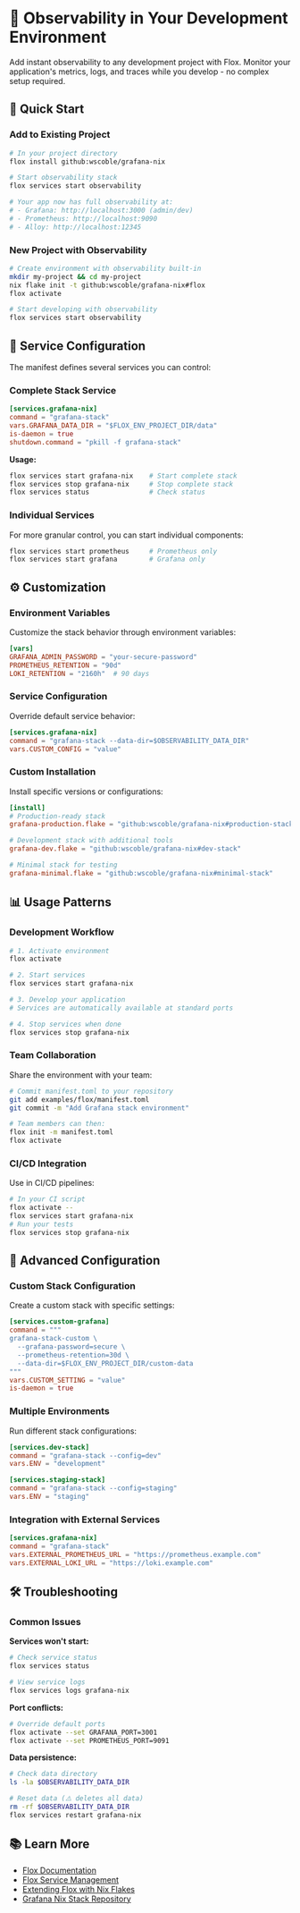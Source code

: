 # 🦊 Observability in Your Development Environment

Add instant observability to any development project with Flox. Monitor your application's metrics, logs, and traces while you develop - no complex setup required.

## 🚀 Quick Start

### Add to Existing Project

```bash
# In your project directory
flox install github:wscoble/grafana-nix

# Start observability stack
flox services start observability

# Your app now has full observability at:
# - Grafana: http://localhost:3000 (admin/dev)
# - Prometheus: http://localhost:9090
# - Alloy: http://localhost:12345
```

### New Project with Observability

```bash
# Create environment with observability built-in
mkdir my-project && cd my-project
nix flake init -t github:wscoble/grafana-nix#flox
flox activate

# Start developing with observability
flox services start observability
```

## 🔧 Service Configuration

The manifest defines several services you can control:

### Complete Stack Service

```toml
[services.grafana-nix]
command = "grafana-stack"
vars.GRAFANA_DATA_DIR = "$FLOX_ENV_PROJECT_DIR/data"
is-daemon = true
shutdown.command = "pkill -f grafana-stack"
```

**Usage:**
```bash
flox services start grafana-nix    # Start complete stack
flox services stop grafana-nix     # Stop complete stack
flox services status               # Check status
```

### Individual Services

For more granular control, you can start individual components:

```bash
flox services start prometheus     # Prometheus only
flox services start grafana        # Grafana only
```

## ⚙️ Customization

### Environment Variables

Customize the stack behavior through environment variables:

```toml
[vars]
GRAFANA_ADMIN_PASSWORD = "your-secure-password"
PROMETHEUS_RETENTION = "90d"
LOKI_RETENTION = "2160h"  # 90 days
```

### Service Configuration

Override default service behavior:

```toml
[services.grafana-nix]
command = "grafana-stack --data-dir=$OBSERVABILITY_DATA_DIR"
vars.CUSTOM_CONFIG = "value"
```

### Custom Installation

Install specific versions or configurations:

```toml
[install]
# Production-ready stack
grafana-production.flake = "github:wscoble/grafana-nix#production-stack"

# Development stack with additional tools
grafana-dev.flake = "github:wscoble/grafana-nix#dev-stack"

# Minimal stack for testing
grafana-minimal.flake = "github:wscoble/grafana-nix#minimal-stack"
```

## 📊 Usage Patterns

### Development Workflow

```bash
# 1. Activate environment
flox activate

# 2. Start services
flox services start grafana-nix

# 3. Develop your application
# Services are automatically available at standard ports

# 4. Stop services when done
flox services stop grafana-nix
```

### Team Collaboration

Share the environment with your team:

```bash
# Commit manifest.toml to your repository
git add examples/flox/manifest.toml
git commit -m "Add Grafana stack environment"

# Team members can then:
flox init -m manifest.toml
flox activate
```

### CI/CD Integration

Use in CI/CD pipelines:

```bash
# In your CI script
flox activate --
flox services start grafana-nix
# Run your tests
flox services stop grafana-nix
```

## 🎯 Advanced Configuration

### Custom Stack Configuration

Create a custom stack with specific settings:

```toml
[services.custom-grafana]
command = """
grafana-stack-custom \
  --grafana-password=secure \
  --prometheus-retention=30d \
  --data-dir=$FLOX_ENV_PROJECT_DIR/custom-data
"""
vars.CUSTOM_SETTING = "value"
is-daemon = true
```

### Multiple Environments

Run different stack configurations:

```toml
[services.dev-stack]
command = "grafana-stack --config=dev"
vars.ENV = "development"

[services.staging-stack]
command = "grafana-stack --config=staging"
vars.ENV = "staging"
```

### Integration with External Services

```toml
[services.grafana-nix]
command = "grafana-stack"
vars.EXTERNAL_PROMETHEUS_URL = "https://prometheus.example.com"
vars.EXTERNAL_LOKI_URL = "https://loki.example.com"
```

## 🛠️ Troubleshooting

### Common Issues

**Services won't start:**
```bash
# Check service status
flox services status

# View service logs
flox services logs grafana-nix
```

**Port conflicts:**
```bash
# Override default ports
flox activate --set GRAFANA_PORT=3001
flox activate --set PROMETHEUS_PORT=9091
```

**Data persistence:**
```bash
# Check data directory
ls -la $OBSERVABILITY_DATA_DIR

# Reset data (⚠️ deletes all data)
rm -rf $OBSERVABILITY_DATA_DIR
flox services restart grafana-nix
```

## 📚 Learn More

- [Flox Documentation](https://flox.dev/docs/)
- [Flox Service Management](https://flox.dev/docs/reference/command-reference/manifest.toml/#services)
- [Extending Flox with Nix Flakes](https://flox.dev/blog/extending-flox-with-nix-flakes/)
- [Grafana Nix Stack Repository](https://github.com/wscoble/grafana-nix)